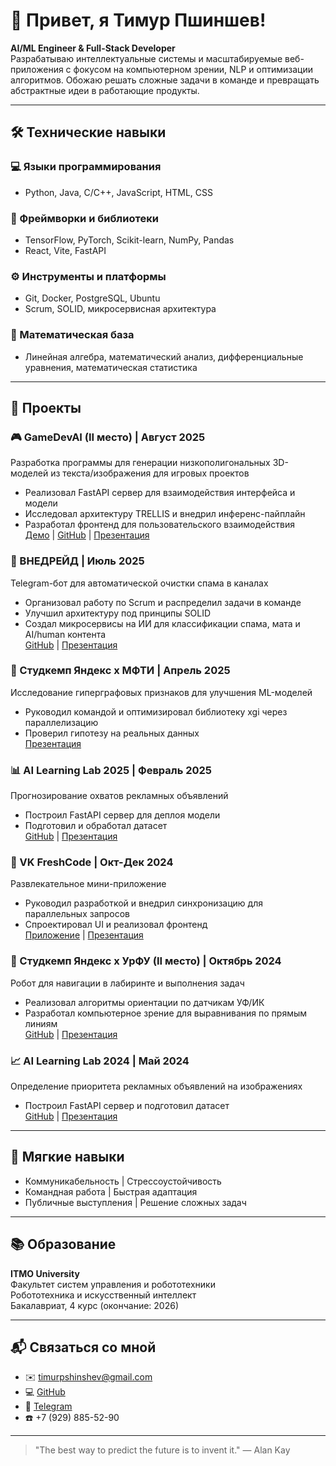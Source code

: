 # 👋 Привет, я Тимур Пшиншев!

**AI/ML Engineer & Full-Stack Developer**  
Разрабатываю интеллектуальные системы и масштабируемые веб-приложения с фокусом на компьютерном зрении, NLP и оптимизации алгоритмов. Обожаю решать сложные задачи в команде и превращать абстрактные идеи в работающие продукты.

---

## 🛠️ Технические навыки

### 💻 Языки программирования
- Python, Java, C/C++, JavaScript, HTML, CSS

### 🤖 Фреймворки и библиотеки
- TensorFlow, PyTorch, Scikit-learn, NumPy, Pandas
- React, Vite, FastAPI

### ⚙️ Инструменты и платформы
- Git, Docker, PostgreSQL, Ubuntu
- Scrum, SOLID, микросервисная архитектура

### 📐 Математическая база
- Линейная алгебра, математический анализ, дифференциальные уравнения, математическая статистика

---

## 🌟 Проекты

### 🎮 GameDevAI (II место) | Август 2025
Разработка программы для генерации низкополигональных 3D-моделей из текста/изображения для игровых проектов  
- Реализовал FastAPI сервер для взаимодействия интерфейса и модели  
- Исследовал архитектуру TRELLIS и внедрил инференс-пайплайн  
- Разработал фронтенд для пользовательского взаимодействия  
[Демо](link) | [GitHub](link) | [Презентация](link)

### 🤖 ВНЕДРЕЙД | Июль 2025
Telegram-бот для автоматической очистки спама в каналах  
- Организовал работу по Scrum и распределил задачи в команде  
- Улучшил архитектуру под принципы SOLID  
- Создал микросервисы на ИИ для классификации спама, мата и AI/human контента  
[GitHub](link) | [Презентация](link)

### 🚀 Студкемп Яндекс x МФТИ | Апрель 2025
Исследование гиперграфовых признаков для улучшения ML-моделей  
- Руководил командой и оптимизировал библиотеку xgi через параллелизацию  
- Проверил гипотезу на реальных данных  
[Презентация](link)

### 📊 AI Learning Lab 2025 | Февраль 2025
Прогнозирование охватов рекламных объявлений  
- Построил FastAPI сервер для деплоя модели  
- Подготовил и обработал датасет  
[GitHub](link) | [Презентация](link)

### 🎨 VK FreshCode | Окт-Дек 2024
Развлекательное мини-приложение  
- Руководил разработкой и внедрил синхронизацию для параллельных запросов  
- Спроектировал UI и реализовал фронтенд  
[Приложение](link) | [Презентация](link)

### 🤖 Студкемп Яндекс x УрФУ (II место) | Октябрь 2024
Робот для навигации в лабиринте и выполнения задач  
- Реализовал алгоритмы ориентации по датчикам УФ/ИК  
- Разработал компьютерное зрение для выравнивания по прямым линиям  
[GitHub](link) | [Презентация](link)

### 📈 AI Learning Lab 2024 | Май 2024
Определение приоритета рекламных объявлений на изображениях  
- Построил FastAPI сервер и подготовил датасет  
[GitHub](link) | [Презентация](link)

---

## 💬 Мягкие навыки
- Коммуникабельность | Стрессоустойчивость  
- Командная работа | Быстрая адаптация  
- Публичные выступления | Решение сложных задач

---

## 📚 Образование
**ITMO University**  
Факультет систем управления и робототехники  
Робототехника и искусственный интеллект  
Бакалавриат, 4 курс (окончание: 2026)

---

## 📬 Связаться со мной
- ✉️ [timurpshinshev@gmail.com](mailto:timurpshinshev@gmail.com)
- 💻 [GitHub](https://github.com/TimurPshITMO)
- 📱 [Telegram](https://t.me/annoying_rusk)
- ☎️ +7 (929) 885-52-90

---

> "The best way to predict the future is to invent it." — Alan Kay
